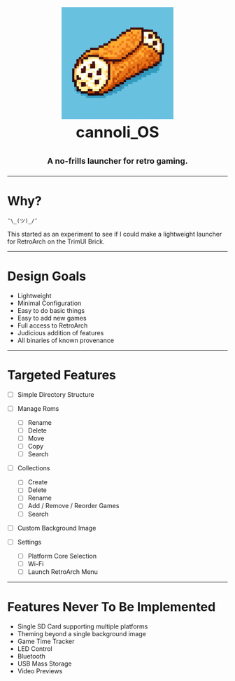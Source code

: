 <div align="center">

<img src=".github/resources/cannoli.png" width="256px" alt="A cannoli you silly goose!">
<h3 style="font-size: 35px; padding-top: 0px; margin-top: 5px;">
cannoli_OS    
</h3>

<h4 style="font-size: 18px;">A no-frills launcher for retro gaming.</h4>

</div>

---

# Why?

`¯\_(ツ)_/¯`

This started as an experiment to see if I could make a lightweight launcher for RetroArch on the TrimUI Brick.

--- 

# Design Goals

- Lightweight
- Minimal Configuration
- Easy to do basic things
- Easy to add new games
- Full access to RetroArch
- Judicious addition of features
- All binaries of known provenance

---

# Targeted Features

- [ ] Simple Directory Structure

- [ ] Manage Roms
    - [ ] Rename
    - [ ] Delete
    - [ ] Move
    - [ ] Copy
    - [ ] Search

- [ ] Collections
    - [ ] Create
    - [ ] Delete
    - [ ] Rename
    - [ ] Add / Remove / Reorder Games
    - [ ] Search

- [ ] Custom Background Image

- [ ] Settings
    - [ ] Platform Core Selection
    - [ ] Wi-Fi
    - [ ] Launch RetroArch Menu

--- 

# Features Never To Be Implemented

- Single SD Card supporting multiple platforms
- Theming beyond a single background image
- Game Time Tracker
- LED Control
- Bluetooth
- USB Mass Storage
- Video Previews
